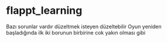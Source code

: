 # flappt_learning
Bazı sorunlar vardır düzeltmek isteyen düzeltebilir
Oyun yeniden başladığında ilk iki borunun birbirine cok yakın olması gibi
